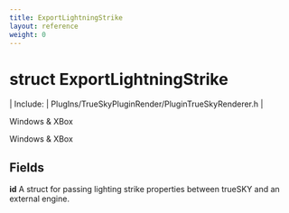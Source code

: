 ```yaml
---
title: ExportLightningStrike
layout: reference
weight: 0
---
```

struct ExportLightningStrike
===

| Include: | PlugIns/TrueSkyPluginRender/PluginTrueSkyRenderer.h |

Windows & XBox
  



Windows & XBox
  


Fields
---

**id**  A struct for passing lighting strike properties between trueSKY and an external engine.
